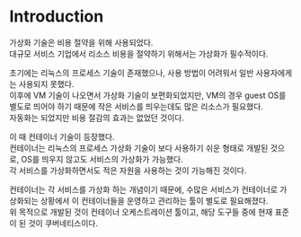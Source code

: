 # Introduction

가상화 기술은 비용 절약을 위해 사용되었다.  
대규모 서비스 기업에서 리소스 비용을 절약하기 위해서는 가상화가 필수적이다.

초기에는 리눅스의 프로세스 기술이 존재했으나, 사용 방법이 어려워서 일반 사용자에게는 사용되지 못했다.  
이후에 VM 기술이 나오면서 가상화 기술이 보편화되었지만, VM의 경우 guest OS를 별도로 띄어야 하기 때문에 작은 서비스를 띄우는데도 많은 리소스가 필요했다.  
자동화는 되었지만 비용 절감의 효과는 없었던 것이다.

이 때 컨테이너 기술이 등장했다.  
컨테이너는 리눅스의 프로세스 가상화 기술이 보다 사용하기 쉬운 형태로 개발된 것으로, OS를 띄우지 않고도 서비스의 가상화가 가능했다.  
각 서비스를 가상화하면서도 적은 자원을 사용하는 것이 가능해진 것이다.

컨테이너는 각 서비스를 가상화 하는 개념이기 때문에, 수많은 서비스가 컨테이너로 가상화되는 상황에서 이 컨테이너들을 운영하고 관리하는 툴이 별도로 필요해졌다.  
위 목적으로 개발된 것이 컨테이너 오케스트레이션 툴이고, 해당 도구들 중에 현재 표준이 된 것이 쿠버네티스이다.

